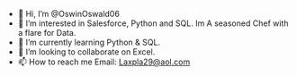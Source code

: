 - 👋 Hi, I’m @OswinOswald06
- 👀 I’m interested in Salesforce, Python and SQL. Im A seasoned Chef with a flare for Data. 
- 🌱 I’m currently learning Python & SQL.
- 💞️ I’m looking to collaborate on Excel. 
- 📫 How to reach me Email: Laxpla29@aol.com

<!---
OswinOswald06/OswinOswald06 is a ✨ special ✨ repository because its `README.md` (this file) appears on your GitHub profile.
You can click the Preview link to take a look at your changes.
--->
